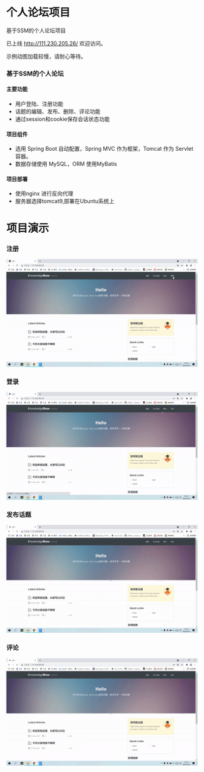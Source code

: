 # 个人论坛项目
基于SSM的个人论坛项目

已上线 http://111.230.205.26/ 欢迎访问。

示例动图加载较慢，请耐心等待。

<h3>基于SSM的个人论坛</h3>
<h4>主要功能</h4>
 <ul>
   <li>用户登陆、注册功能</li>
   <li>话题的编辑、发布、删除、评论功能</li>
   <li>通过session和cookie保存会话状态功能</li>
 </ul>
 
<h4>项目组件</h4>
<ul>
	<li>选用 Spring Boot 自动配置，Spring MVC 作为框架，Tomcat 作为 Servlet 容器。
</li>
	<li>数据存储使用 MySQL，ORM 使用MyBatis</li>
</ul>
<h4>项目部署</h4>
<ul>
<li>使用nginx 进行反向代理</li>
<li>服务器选择tomcat9,部署在Ubuntu系统上</li>
</ul>

<h1>项目演示</h1>
<h3>注册</h3>
<img src=https://github.com/PGmengqi/BBS/blob/master/imags/%E6%B3%A8%E5%86%8C.gif>
<h3>登录</h3>
<img src=https://github.com/PGmengqi/BBS/blob/master/imags/%E7%99%BB%E5%BD%95.gif>
<h3>发布话题</h3>
<img src=https://github.com/PGmengqi/BBS/blob/master/imags/%E5%8F%91%E5%B8%83%E8%AF%9D%E9%A2%98.gif>
<h3>评论</h3>
<img src=https://github.com/PGmengqi/BBS/blob/master/imags/%E8%AF%84%E8%AE%BA.gif>

